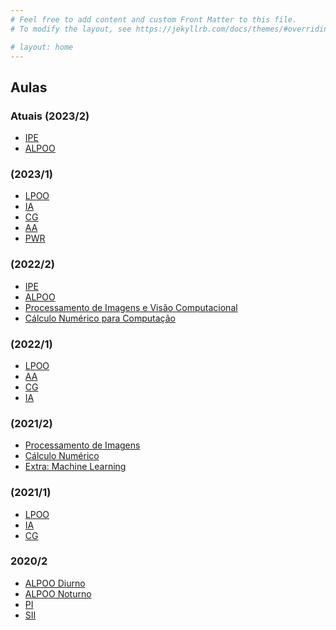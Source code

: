 ```yaml
---
# Feel free to add content and custom Front Matter to this file.
# To modify the layout, see https://jekyllrb.com/docs/themes/#overriding-theme-defaults

# layout: home
---
```


## Aulas

### Atuais (2023/2)
<!--* [IPE](aulas/unip/20232/ipe.html)-->
* [IPE](aulas/unip/20232/ipe.html)
* [ALPOO](aulas/unip/20232/alpoo.html)
<!--* [Processamento de Imagens e Visão Computacional](aulas/unip/20232/pi.html)-->
<!--* [Cálculo Numérico para Computação](aulas/unip/20232/cn.html)-->


### (2023/1)
* [LPOO](aulas/unip/20231/lpoo.html)
* [IA](aulas/unip/20231/ia.html)
* [CG](aulas/unip/20231/cg.html)
* [AA](aulas/unip/20231/aa.html)
* [PWR](aulas/unip/20231/pwr.html)

### (2022/2)
* [IPE](aulas/unip/20222/ipe.html)
* [ALPOO](aulas/unip/20222/alpoo.html)
* [Processamento de Imagens e Visão Computacional](aulas/unip/20222/pi.html)
* [Cálculo Numérico para Computação](aulas/unip/20222/cn.html)

### (2022/1)
* [LPOO](aulas/unip/20221/lpoo.html)
* [AA](aulas/unip/20221/aa.html)
* [CG](aulas/unip/20221/cg.html)
* [IA](aulas/unip/20221/ia.html)

### (2021/2)
* [Processamento de Imagens](aulas/unip/20212/pi.html)
* [Cálculo Numérico](aulas/unip/20212/cn.html)
* [Extra: Machine Learning](aulas/unip/20212/extra_ml.html)

### (2021/1)
* [LPOO](aulas/unip/20211/lpoo.html)
* [IA](aulas/unip/20211/ia.html)
* [CG](aulas/unip/20211/cg.html)

### 2020/2
* [ALPOO Diurno](aulas/unip/20202/alpoo.html)
* [ALPOO Noturno](aulas/unip/20202/alpoo_noturno.html)
* [PI](aulas/unip/20202/pi.html)
* [SII](aulas/unip/20202/sii.html)

